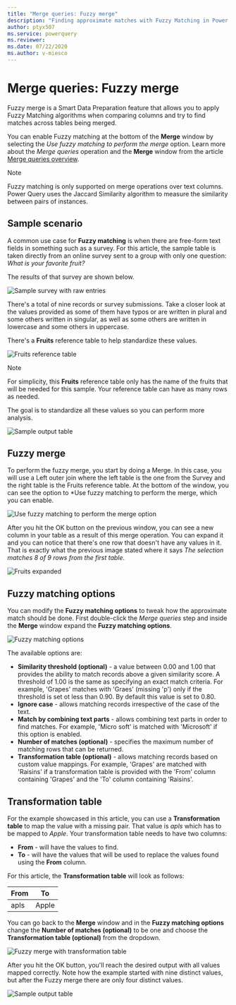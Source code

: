 ```yaml
---
title: "Merge queries: Fuzzy merge"
description: "Finding approximate matches with Fuzzy Matching in Power Query's merge operations"
author: ptyx507
ms.service: powerquery
ms.reviewer: 
ms.date: 07/22/2020
ms.author: v-miesco
---
```

# Merge queries: Fuzzy merge

Fuzzy merge is a Smart Data Preparation feature that allows you to apply Fuzzy Matching algorithms when comparing columns and try to find matches across tables being merged. 

You can enable Fuzzy matching at the bottom of the **Merge** window by selecting the *Use fuzzy matching to perform the merge* option. Learn more about the *Merge queries* operation and the **Merge** window from the article [Merge queries overview](merge-queries-overview.md).

>[!NOTE]
>Fuzzy matching is only supported on merge operations over text columns. Power Query uses the Jaccard Similarity algorithm to measure the similarity between pairs of instances. 

## Sample scenario

A common use case for **Fuzzy matching** is when there are free-form text fields in something such as a survey. For this article, the sample table is taken directly from an online survey sent to a group with only one question: *What is your favorite fruit?*

The results of that survey are shown below.

![Sample survey with raw entries](images/me-merge-fuzzy-matching-sample-table.png)

There's a total of nine records or survey submissions. Take a closer look at the values provided as some of them have typos or are written in plural and some others written in singular, as well as some others are written in lowercase and some others in uppercase.

There's a **Fruits** reference table to help standardize these values.

![Fruits reference table](images/me-merge-fuzzy-matching-sample-reference-table.png)

>[!NOTE]
>For simplicity, this **Fruits** reference table only has the name of the fruits that  will be needed for this sample. Your reference table can have as many rows as needed.

The goal is to standardize all these values so you can perform more analysis.

![Sample output table](images/me-merge-fuzzy-matching-sample-output-table.png)

## Fuzzy merge

To perform the fuzzy merge, you start by doing a Merge. In this case, you will use a Left outer join where the left table is the one from the Survey and the right table is the Fruits reference table. At the bottom of the window, you can see the option to *Use fuzzy matching to perform the merge, which you can enable.

![Use fuzzy matching to perform the merge option](images/me-merge-fuzzy-matching-simple-merge-window.png)

After you hit the OK button on the previous window, you can see a new column in your table as a result of this merge operation. You can expand it and you can notice that there's one row that doesn't have any values in it. That is exactly what the previous image stated where it says *The selection matches 8 of 9 rows from the first table*.

![Fruits expanded](images/me-merge-fuzzy-matching-expand-no-transform-table.png)

## Fuzzy matching options

You can modify the **Fuzzy matching options** to tweak how the approximate match should be done. First double-click the *Merge queries* step and inside the **Merge** window expand the **Fuzzy matching options**.

![Fuzzy matching options](images/me-merge-fuzzy-matching-options.png)

The available options are:
* **Similarity threshold (optional)** - a value between 0.00 and 1.00 that provides the ability to match records above a given similarity score. A threshold of 1.00 is the same as specifying an exact match criteria. For example, 'Grapes' matches with 'Graes' (missing 'p') only if the threshold is set ot less than 0.90. By default this value is set to 0.80.
* **Ignore case** - allows matching records irrespective of the case of the text.
* **Match by combining text parts** - allows combining text parts in order to find matches. For example, 'Micro soft' is matched with 'Microsoft' if this option is enabled.
* **Number of matches (optional)** - specifies the maximum number of matching rows that can be returned.
* **Transformation table (optional)** - allows matching records based on custom value mappings. For example, 'Grapes' are matched with 'Raisins' if a transformation table is provided with the 'From' column containing 'Grapes' and the 'To' column containing 'Raisins'.

## Transformation table

For the example showcased in this article, you can use a **Transformation table** to map the value with a missing pair. That value is *apls* which has to be mapped to *Apple*. Your transformation table needs to have two columns:

* **From** - will have the values to find.
* **To** - will have the values that will be used to replace the values found using the **From** column.

For this article, the **Transformation table** will look as follows:

|From|To|
|---|---|
|apls|Apple|

You can go back to the **Merge** window and in the **Fuzzy matching options** change the **Number of matches (optional)** to be one and choose the **Transformation table (optional)** from the dropdown.

![Fuzzy merge with transformation table](images/me-merge-fuzzy-matching-custom-merge-window.png)

After you hit the OK button, you'll reach the desired output with all values mapped correctly. Note how the example started with nine distinct values, but after the Fuzzy merge there are only four distinct values.

![Sample output table](images/me-merge-fuzzy-matching-sample-output-table.png)
